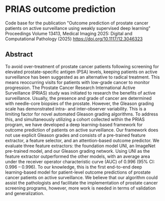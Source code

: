 # PRIAS outcome prediction

Code base for the publication "Outcome prediction of prostate cancer patients on active surveillance using weakly supervised deep learning" Proceedings Volume 13413, Medical Imaging 2025: Digital and Computational Pathology (2025) https://doi.org/10.1117/12.3046323

## Abstract
To avoid over-treatment of prostate cancer patients following screening for elevated prostate-specific antigen (PSA) levels, keeping patients on active surveillance has been suggested as an alternative to radical treatment. This means reoccurring visits for patients with low-grade cancer to monitor progression. The Prostate Cancer Research International Active Surveillance (PRIAS) study was initiated to research the benefits of active surveillance. Usually, the presence and grade of cancer are determined with needle-core biopsies of the prostate. However, the Gleason grading scale has demonstrated intra- and inter-observer variability. This is a limiting factor for novel automated Gleason grading algorithms. To address this, and simultaneously utilizing a cohort collected within the PRIAS program, we have developed a deep learning-based framework for outcome prediction of patients on active surveillance. Our framework does not use explicit Gleason grades and consists of a pre-trained feature extractor, a feature selector, and an attention-based outcome predictor. We evaluate three feature extractors: the foundation model UNI, an ImageNet pre-trained model, and our Gleason grading network. Using UNI as the feature extractor outperformed the other models, with an average area under the receiver operator characteristic curve (AUC) of 0.996 (95% CI: 0.996 – 0.996). To our knowledge, this is the first end-to-end deep learning-based model for patient-level outcome predictions of prostate cancer patients on active surveillance. We believe that our algorithm could assist the pathologists and facilitate the implementation of prostate cancer screening programs, however, more work is needed in terms of validation and generalization. 
